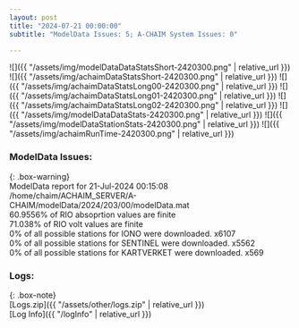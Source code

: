 ```yaml
---
layout: post
title: "2024-07-21 00:00:00"
subtitle: "ModelData Issues: 5; A-CHAIM System Issues: 0"

---
```


![]({{ "/assets/img/modelDataDataStatsShort-2420300.png" | relative_url }})
![]({{ "/assets/img/achaimDataStatsShort-2420300.png" | relative_url }})
![]({{ "/assets/img/achaimDataStatsLong00-2420300.png" | relative_url }})
![]({{ "/assets/img/achaimDataStatsLong01-2420300.png" | relative_url }})
![]({{ "/assets/img/achaimDataStatsLong02-2420300.png" | relative_url }})
![]({{ "/assets/img/modelDataDataStats-2420300.png" | relative_url }})
![]({{ "/assets/img/modelDataStationStats-2420300.png" | relative_url }})
![]({{ "/assets/img/achaimRunTime-2420300.png" | relative_url }})


### ModelData Issues:  
  
{: .box-warning}  
 ModelData report for 21-Jul-2024 00:15:08   
 /home/chaim/ACHAIM_SERVER/A-CHAIM/modelData/2024/203/00/modelData.mat   
 60.9556% of RIO absoprtion values are finite   
 71.038% of RIO volt values are finite   
 0% of all possible stations for IONO were downloaded. x6107   
 0% of all possible stations for SENTINEL were downloaded. x5562   
 0% of all possible stations for KARTVERKET were downloaded. x569   
  


### Logs:  
  
{: .box-note}  
[Logs.zip]({{ "/assets/other/logs.zip" | relative_url }})  
[Log Info]({{ "/logInfo" | relative_url }})  

